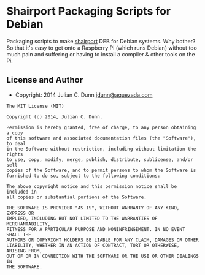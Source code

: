Shairport Packaging Scripts for Debian
======================================

Packaging scripts to make [shairport](https://github.com/abrasive/shairport) DEB for Debian systems. Why bother?
So that it's easy to get onto a Raspberry Pi (which runs Debian)
without too much pain and suffering or having to install a compiler &
other tools on the Pi.

License and Author
------------------

* Copyright: 2014 Julian C. Dunn <jdunn@aquezada.com>

```text
The MIT License (MIT)

Copyright (c) 2014, Julian C. Dunn.

Permission is hereby granted, free of charge, to any person obtaining a copy
of this software and associated documentation files (the "Software"), to deal
in the Software without restriction, including without limitation the rights
to use, copy, modify, merge, publish, distribute, sublicense, and/or sell
copies of the Software, and to permit persons to whom the Software is
furnished to do so, subject to the following conditions:

The above copyright notice and this permission notice shall be included in
all copies or substantial portions of the Software.

THE SOFTWARE IS PROVIDED "AS IS", WITHOUT WARRANTY OF ANY KIND, EXPRESS OR
IMPLIED, INCLUDING BUT NOT LIMITED TO THE WARRANTIES OF MERCHANTABILITY,
FITNESS FOR A PARTICULAR PURPOSE AND NONINFRINGEMENT. IN NO EVENT SHALL THE
AUTHORS OR COPYRIGHT HOLDERS BE LIABLE FOR ANY CLAIM, DAMAGES OR OTHER
LIABILITY, WHETHER IN AN ACTION OF CONTRACT, TORT OR OTHERWISE, ARISING FROM,
OUT OF OR IN CONNECTION WITH THE SOFTWARE OR THE USE OR OTHER DEALINGS IN
THE SOFTWARE.
```
